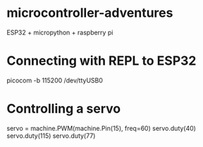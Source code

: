 # microcontroller-adventures
ESP32 + micropython + raspberry pi


# Connecting with REPL to ESP32
picocom -b 115200 /dev/ttyUSB0

# Controlling a servo
servo = machine.PWM(machine.Pin(15), freq=60)
servo.duty(40)
servo.duty(115)
servo.duty(77)